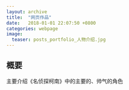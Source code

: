 ```yaml
---  
layout: archive  
title:  "网页作品"  
date:   2018-01-01 22:07:50 +0800  
categories: webpage
image:
  teaser: posts_portfolio_人物介绍.jpg
---  
```



## 概要
主要介绍《名侦探柯南》中的主要的、帅气的角色